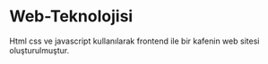 # Web-Teknolojisi
Html css ve javascript kullanılarak frontend ile bir kafenin web sitesi oluşturulmuştur.
